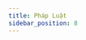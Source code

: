 ```yaml
---
title: Pháp Luật
sidebar_position: 8
---
```


<!-- dantri-phap-luat:START -->
<!-- dantri-phap-luat:END -->
